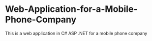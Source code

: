 # Web-Application-for-a-Mobile-Phone-Company
This is a web application in C# ASP .NET for a mobile phone company
